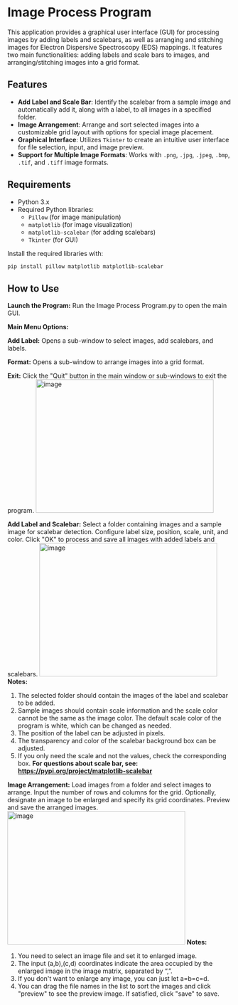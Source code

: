 # Image Process Program

This application provides a graphical user interface (GUI) for processing images by adding labels and scalebars, as well as arranging and stitching images for Electron Dispersive Spectroscopy (EDS) mappings. It features two main functionalities: adding labels and scale bars to images, and arranging/stitching images into a grid format.

## Features
- **Add Label and Scale Bar**: Identify the scalebar from a sample image and automatically add it, along with a label, to all images in a specified folder.
- **Image Arrangement**: Arrange and sort selected images into a customizable grid layout with options for special image placement.
- **Graphical Interface**: Utilizes `Tkinter` to create an intuitive user interface for file selection, input, and image preview.
- **Support for Multiple Image Formats**: Works with `.png`, `.jpg`, `.jpeg`, `.bmp`, `.tif`, and `.tiff` image formats.

## Requirements
- Python 3.x
- Required Python libraries:
  - `Pillow` (for image manipulation)
  - `matplotlib` (for image visualization)
  - `matplotlib-scalebar` (for adding scalebars)
  - `Tkinter` (for GUI)

Install the required libraries with:
```bash
pip install pillow matplotlib matplotlib-scalebar
```

## How to Use
**Launch the Program:** Run the Image Process Program.py to open the main GUI.

**Main Menu Options:**

**Add Label:** Opens a sub-window to select images, add scalebars, and labels.

**Format:** Opens a sub-window to arrange images into a grid format.

**Exit:** Click the "Quit" button in the main window or sub-windows to exit the program.
<img src="https://github.com/user-attachments/assets/bf0283ed-0ab5-4249-80c3-1f947ba07ebf" alt="image" width="400" height="300"/>

**Add Label and Scalebar:**
Select a folder containing images and a sample image for scalebar detection.
Configure label size, position, scale, unit, and color.
Click "OK" to process and save all images with added labels and scalebars.
<img src="https://github.com/user-attachments/assets/92e4556b-e013-4397-a734-d79695bb98e1" alt="image" width="400" height="300"/>
**Notes:**
1. The selected folder should contain the images of the label and scalebar to be added.
2. Sample images should contain scale information and the scale color cannot be the same as the image color. The default scale color of the program is white, which can be changed as needed.
3. The position of the label can be adjusted in pixels.
4. The transparency and color of the scalebar background box can be adjusted.
5. If you only need the scale and not the values, check the corresponding box.
**For questions about scale bar, see: https://pypi.org/project/matplotlib-scalebar**

**Image Arrangement:**
Load images from a folder and select images to arrange.
Input the number of rows and columns for the grid.
Optionally, designate an image to be enlarged and specify its grid coordinates.
Preview and save the arranged images.
<img src="https://github.com/user-attachments/assets/d7de3946-493f-426c-bae4-3adbcb2cb058" alt="image" width="400" height="300"/>
**Notes:**
1. You need to select an image file and set it to enlarged image.
2. The input (a,b),(c,d) coordinates indicate the area occupied by the enlarged image in the image matrix, separated by “,”.
3. If you don't want to enlarge any image, you can just let a=b=c=d.
4. You can drag the file names in the list to sort the images and click "preview" to see the preview image. If satisfied, click "save" to save.
